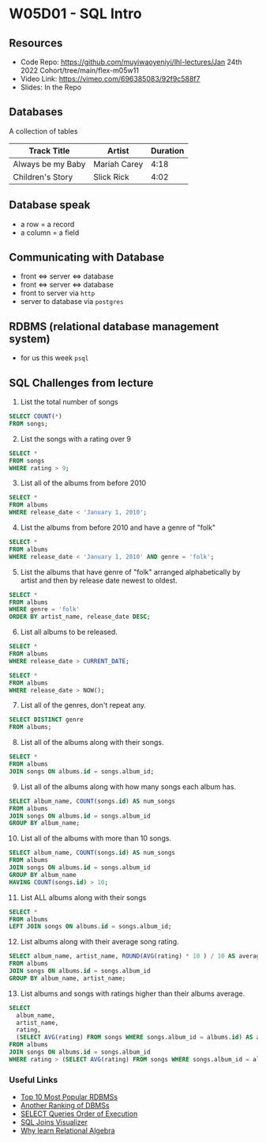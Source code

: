 # W05D01 - SQL Intro

## Resources

 - Code Repo: https://github.com/muyiwaoyeniyi/lhl-lectures/Jan 24th 2022 Cohort/tree/main/flex-m05w11
 - Video Link: https://vimeo.com/696385083/92f9c588f7
 - Slides: In the Repo

## Databases

A collection of tables


|  Track Title | Artist | Duration |
| ------------ | ------ | -------- |
|  Always be my Baby | Mariah Carey | 4:18 |
| Children's Story | Slick Rick | 4:02 |

## Database speak
- a row = a record
- a column = a field


## Communicating with Database
- front <=> server <=> database
- front <=> server <=> database
- front to server via `http`
- server to database via `postgres`

## RDBMS (relational database management system)
 - for us this week `psql`


## SQL Challenges from lecture

1. List the total number of songs

```sql
SELECT COUNT(*)
FROM songs;
```

2. List the songs with a rating over 9

```sql
SELECT *
FROM songs
WHERE rating > 9;
```

3. List all of the albums from before 2010

```sql
SELECT *
FROM albums
WHERE release_date < 'January 1, 2010';
```

4. List the albums from before 2010 and have a genre of "folk"

```sql
SELECT *
FROM albums
WHERE release_date < 'January 1, 2010' AND genre = 'folk';
```

5. List the albums that have genre of "folk" arranged alphabetically by artist and then by release date newest to oldest.

```sql
SELECT *
FROM albums
WHERE genre = 'folk'
ORDER BY artist_name, release_date DESC;
```

6. List all albums to be released.

```sql
SELECT *
FROM albums
WHERE release_date > CURRENT_DATE;

SELECT *
FROM albums
WHERE release_date > NOW();
```

7. List all of the genres, don't repeat any.

```sql
SELECT DISTINCT genre
FROM albums;
```

8. List all of the albums along with their songs.

```sql
SELECT *
FROM albums
JOIN songs ON albums.id = songs.album_id;

```

9. List all of the albums along with how many songs each album has.

```sql
SELECT album_name, COUNT(songs.id) AS num_songs
FROM albums
JOIN songs ON albums.id = songs.album_id
GROUP BY album_name;

```

10. List all of the albums with more than 10 songs.

```sql
SELECT album_name, COUNT(songs.id) AS num_songs
FROM albums
JOIN songs ON albums.id = songs.album_id
GROUP BY album_name
HAVING COUNT(songs.id) > 10;
```

11. List ALL albums along with their songs
```sql
SELECT *
FROM albums
LEFT JOIN songs ON albums.id = songs.album_id;
```

12. List albums along with their average song rating.
```sql
SELECT album_name, artist_name, ROUND(AVG(rating) * 10 ) / 10 AS average_rating
FROM albums
JOIN songs ON albums.id = songs.album_id
GROUP BY album_name, artist_name;
```

13. List albums and songs with ratings higher than their albums average.
```sql
SELECT
  album_name,
  artist_name,
  rating,
  (SELECT AVG(rating) FROM songs WHERE songs.album_id = albums.id) AS album_average
FROM albums
JOIN songs ON albums.id = songs.album_id
WHERE rating > (SELECT AVG(rating) FROM songs WHERE songs.album_id = albums.id);

```

### Useful Links
- [Top 10 Most Popular RDBMSs](https://www.c-sharpcorner.com/article/what-are-the-most-popular-relational-databases/)
- [Another Ranking of DBMSs](https://db-engines.com/en/ranking)
- [SELECT Queries Order of Execution](https://sqlbolt.com/lesson/select_queries_order_of_execution)
- [SQL Joins Visualizer](https://sql-joins.leopard.in.ua/)
- [Why learn Relational Algebra](https://dba.stackexchange.com/questions/111487/what-are-the-practical-reasons-behind-learning-relational-algebra)